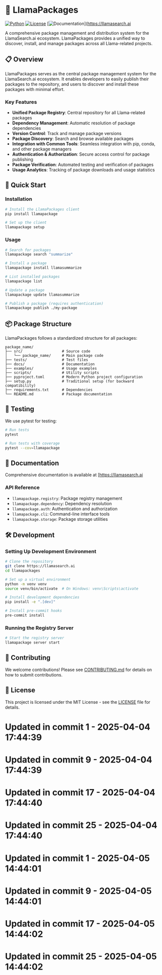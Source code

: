 # 🦙 LlamaPackages

[![Python](https://img.shields.io/badge/Python-3.8%2B-blue)](https://www.python.org/)
[![License](https://img.shields.io/badge/License-MIT-green)](LICENSE)
[![Documentation](https://img.shields.io/badge/docs-latest-orange)](https://llamasearch.ai

A comprehensive package management and distribution system for the LlamaSearch.ai ecosystem. LlamaPackages provides a unified way to discover, install, and manage packages across all Llama-related projects.

## 📋 Overview

LlamaPackages serves as the central package management system for the LlamaSearch.ai ecosystem. It enables developers to easily publish their packages to the repository, and users to discover and install these packages with minimal effort.

### Key Features

- **Unified Package Registry**: Central repository for all Llama-related packages
- **Dependency Management**: Automatic resolution of package dependencies
- **Version Control**: Track and manage package versions
- **Package Discovery**: Search and browse available packages
- **Integration with Common Tools**: Seamless integration with pip, conda, and other package managers
- **Authentication & Authorization**: Secure access control for package publishing
- **Package Verification**: Automated testing and verification of packages
- **Usage Analytics**: Tracking of package downloads and usage statistics

## 🚀 Quick Start

### Installation

```bash
# Install the LlamaPackages client
pip install llamapackage

# Set up the client
llamapackage setup
```

### Usage

```bash
# Search for packages
llamapackage search "summarize"

# Install a package
llamapackage install llamasummarize

# List installed packages
llamapackage list

# Update a package
llamapackage update llamasummarize

# Publish a package (requires authentication)
llamapackage publish ./my-package
```

## 📦 Package Structure

LlamaPackages follows a standardized structure for all packages:

```
package_name/
├── src/                  # Source code
│   └── package_name/     # Main package code
├── tests/                # Test files
├── docs/                 # Documentation
├── examples/             # Usage examples
├── scripts/              # Utility scripts
├── pyproject.toml        # Modern Python project configuration
├── setup.py              # Traditional setup (for backward compatibility)
├── requirements.txt      # Dependencies
└── README.md             # Package documentation
```

## 🧪 Testing

We use pytest for testing:

```bash
# Run tests
pytest

# Run tests with coverage
pytest --cov=llamapackage
```

## 📖 Documentation

Comprehensive documentation is available at [https://llamasearch.ai

### API Reference

- `llamapackage.registry`: Package registry management
- `llamapackage.dependency`: Dependency resolution
- `llamapackage.auth`: Authentication and authorization
- `llamapackage.cli`: Command-line interface tools
- `llamapackage.storage`: Package storage utilities

## 🛠️ Development

### Setting Up Development Environment

```bash
# Clone the repository
git clone https://llamasearch.ai
cd llamapackages

# Set up a virtual environment
python -m venv venv
source venv/bin/activate  # On Windows: venv\Scripts\activate

# Install development dependencies
pip install -e ".[dev]"

# Install pre-commit hooks
pre-commit install
```

### Running the Registry Server

```bash
# Start the registry server
llamapackage server start
```

## 🤝 Contributing

We welcome contributions! Please see [CONTRIBUTING.md](CONTRIBUTING.md) for details on how to submit contributions.

## 📄 License

This project is licensed under the MIT License - see the [LICENSE](LICENSE) file for details. 
# Updated in commit 1 - 2025-04-04 17:44:39

# Updated in commit 9 - 2025-04-04 17:44:39

# Updated in commit 17 - 2025-04-04 17:44:40

# Updated in commit 25 - 2025-04-04 17:44:40

# Updated in commit 1 - 2025-04-05 14:44:01

# Updated in commit 9 - 2025-04-05 14:44:01

# Updated in commit 17 - 2025-04-05 14:44:02

# Updated in commit 25 - 2025-04-05 14:44:02
